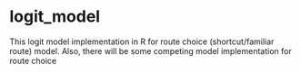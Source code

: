 # logit_model
This logit model implementation in R for route choice (shortcut/familiar route) model. Also, there will be some competing model implementation for route choice
